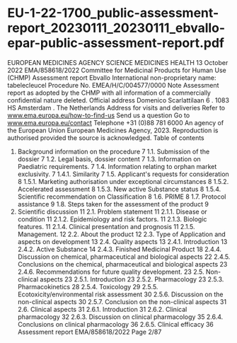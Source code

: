 # EU-1-22-1700_public-assessment-report_20230111_20230111_ebvallo-epar-public-assessment-report.pdf

EUROPEAN MEDICINES AGENCY
SCIENCE
MEDICINES
HEALTH
13 October 2022
EMA/858618/2022
Committee for Medicinal Products for Human Use (CHMP)
Assessment report
Ebvallo
International non-proprietary name: tabelecleucel
Procedure No. EMEA/H/C/004577/0000
Note
Assessment report as adopted by the CHMP with all information of a commercially confidential nature
deleted.
Official address Domenico Scarlattilaan 6 . 1083 HS Amsterdam . The Netherlands
Address for visits and deliveries Refer to www.ema.europa.eu/how-to-find-us
Send us a question Go to www.ema.europa.eu/contact Telephone +31 (0)88 781 6000
An agency of the European Union
European Medicines Agency, 2023. Reproduction is authorised provided the source is acknowledged.
Table of contents
1. Background information on the procedure
7
1.1. Submission of the dossier
7
1.2. Legal basis, dossier content
7
1.3. Information on Paediatric requirements.
7
1.4. Information relating to orphan market exclusivity.
7
1.4.1. Similarity
7
1.5. Applicant's requests for consideration
8
1.5.1. Marketing authorisation under exceptional circumstances
8
1.5.2. Accelerated assessment
8
1.5.3. New active Substance status
8
1.5.4. Scientific recommendation on Classification
8
1.6. PRIME
8
1.7. Protocol assistance
9
1.8. Steps taken for the assessment of the product
9
2. Scientific discussion
11
2.1. Problem statement
11
2.1.1. Disease or condition
11
2.1.2. Epidemiology and risk factors.
11
2.1.3. Biologic features.
11
2.1.4. Clinical presentation and prognosis
11
2.1.5. Management.
12
2.2. About the product
12
2.3. Type of Application and aspects on development
13
2.4. Quality aspects
13
2.4.1. Introduction
13
2.4.2. Active Substance
14
2.4.3. Finished Medicinal Product
18
2.4.4. Discussion on chemical, pharmaceutical and biological aspects
22
2.4.5. Conclusions on the chemical, pharmaceutical and biological aspects
23
2.4.6. Recommendations for future quality development.
23
2.5. Non-clinical aspects
23
2.5.1. Introduction
23
2.5.2. Pharmacology
23
2.5.3. Pharmacokinetics
28
2.5.4. Toxicology
29
2.5.5. Ecotoxicity/environmental risk assessment
30
2.5.6. Discussion on the non-clinical aspects
30
2.5.7. Conclusion on the non-clinical aspects
31
2.6. Clinical aspects
31
2.6.1. Introduction
31
2.6.2. Clinical pharmacology
32
2.6.3. Discussion on clinical pharmacology
35
2.6.4. Conclusions on clinical pharmacology
36
2.6.5. Clinical efficacy
36
Assessment report
EMA/858618/2022
Page 2/87

